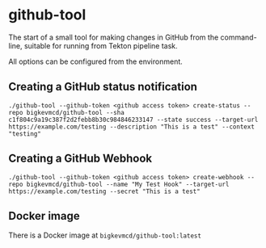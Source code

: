 # github-tool

The start of a small tool for making changes in GitHub from the command-line, suitable for running from Tekton pipeline task.

All options can be configured from the environment.

## Creating a GitHub status notification

 ```shell
 ./github-tool --github-token <github access token> create-status --repo bigkevmcd/github-tool --sha c1f804c9a19c387f2d2febb8b30c984846233147 --state success --target-url https://example.com/testing --description "This is a test" --context "testing"
  ```

## Creating a GitHub Webhook

 ```shell
 ./github-tool --github-token <github access token> create-webhook --repo bigkevmcd/github-tool --name "My Test Hook" --target-url https://example.com/testing --secret "This is a test"
  ```

## Docker image

There is a Docker image at `bigkevmcd/github-tool:latest`
